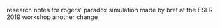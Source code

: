 research notes for rogers' paradox simulation
made by bret at the ESLR 2019 workshop
another change
